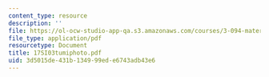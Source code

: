 ```yaml
---
content_type: resource
description: ''
file: https://ol-ocw-studio-app-qa.s3.amazonaws.com/courses/3-094-materials-in-human-experience-spring-2004/3d5015de431b134999ede6743adb43e6_17SI03tumiphoto.pdf
file_type: application/pdf
resourcetype: Document
title: 17SI03tumiphoto.pdf
uid: 3d5015de-431b-1349-99ed-e6743adb43e6
---
```

